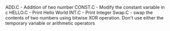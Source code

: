 ADD.C - Addition of two number
CONST.C - Modify the constant variable in c
HELLO.C -  Print Hello World
INT.C - Print Integer
Swap.C - swap the contents of two numbers using bitwise XOR operation. Don't use either the temporary variable or arithmetic operators